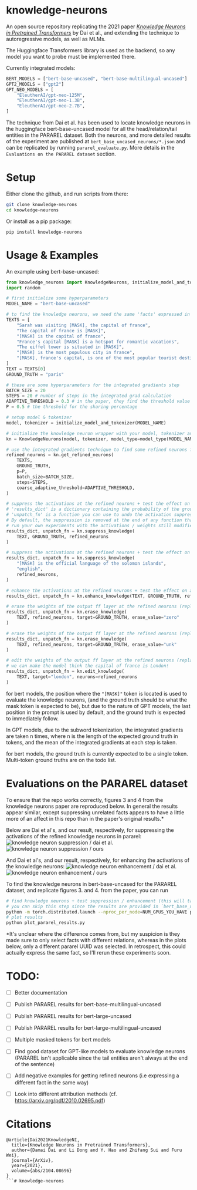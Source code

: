 # knowledge-neurons

An open source repository replicating the 2021 paper *[Knowledge Neurons in Pretrained Transformers](https://arxiv.org/abs/2104.08696)* by Dai et al., and extending the technique to autoregressive models, as well as MLMs.

The Huggingface Transformers library is used as the backend, so any model you want to probe must be implemented there. 

Currently integrated models:
```python
BERT_MODELS = ["bert-base-uncased", "bert-base-multilingual-uncased"]
GPT2_MODELS = ["gpt2"]
GPT_NEO_MODELS = [
    "EleutherAI/gpt-neo-125M",
    "EleutherAI/gpt-neo-1.3B",
    "EleutherAI/gpt-neo-2.7B",
]
```

The technique from Dai et al. has been used to locate knowledge neurons in the huggingface bert-base-uncased model for all the head/relation/tail entities in the PARAREL dataset. Both the neurons, and more detailed results of the experiment are published at `bert_base_uncased_neurons/*.json` and can be replicated by running `pararel_evaluate.py`. More details in the `Evaluations on the PARAREL dataset` section. 

# Setup

Either clone the github, and run scripts from there:

```bash
git clone knowledge-neurons
cd knowledge-neurons
```

Or install as a pip package:

```
pip install knowledge-neurons
```

# Usage & Examples

An example using bert-base-uncased:

```python
from knowledge_neurons import KnowledgeNeurons, initialize_model_and_tokenizer, model_type
import random

# first initialize some hyperparameters
MODEL_NAME = "bert-base-uncased"

# to find the knowledge neurons, we need the same 'facts' expressed in multiple different ways, and a ground truth
TEXTS = [
    "Sarah was visiting [MASK], the capital of france",
    "The capital of france is [MASK]",
    "[MASK] is the capital of france",
    "France's capital [MASK] is a hotspot for romantic vacations",
    "The eiffel tower is situated in [MASK]",
    "[MASK] is the most populous city in france",
    "[MASK], france's capital, is one of the most popular tourist destinations in the world",
]
TEXT = TEXTS[0]
GROUND_TRUTH = "paris"

# these are some hyperparameters for the integrated gradients step
BATCH_SIZE = 20
STEPS = 20 # number of steps in the integrated grad calculation
ADAPTIVE_THRESHOLD = 0.3 # in the paper, they find the threshold value `t` by multiplying the max attribution score by some float - this is that float.
P = 0.5 # the threshold for the sharing percentage

# setup model & tokenizer
model, tokenizer = initialize_model_and_tokenizer(MODEL_NAME)

# initialize the knowledge neuron wrapper with your model, tokenizer and a string expressing the type of your model ('gpt2' / 'gpt_neo' / 'bert')
kn = KnowledgeNeurons(model, tokenizer, model_type=model_type(MODEL_NAME))

# use the integrated gradients technique to find some refined neurons for your set of prompts
refined_neurons = kn.get_refined_neurons(
    TEXTS,
    GROUND_TRUTH,
    p=P,
    batch_size=BATCH_SIZE,
    steps=STEPS,
    coarse_adaptive_threshold=ADAPTIVE_THRESHOLD,
)

# suppress the activations at the refined neurons + test the effect on a relevant prompt
# 'results_dict' is a dictionary containing the probability of the ground truth being generated before + after modification, as well as other info
# 'unpatch_fn' is a function you can use to undo the activation suppression in the model. 
# By default, the suppression is removed at the end of any function that applies a patch, but you can set 'undo_modification=False', 
# run your own experiments with the activations / weights still modified, then run 'unpatch_fn' to undo the modifications
results_dict, unpatch_fn = kn.suppress_knowledge(
    TEXT, GROUND_TRUTH, refined_neurons
)

# suppress the activations at the refined neurons + test the effect on an unrelated prompt
results_dict, unpatch_fn = kn.suppress_knowledge(
    "[MASK] is the official language of the solomon islands",
    "english",
    refined_neurons,
)

# enhance the activations at the refined neurons + test the effect on a relevant prompt
results_dict, unpatch_fn = kn.enhance_knowledge(TEXT, GROUND_TRUTH, refined_neurons)

# erase the weights of the output ff layer at the refined neurons (replacing them with zeros) + test the effect
results_dict, unpatch_fn = kn.erase_knowledge(
    TEXT, refined_neurons, target=GROUND_TRUTH, erase_value="zero"
)

# erase the weights of the output ff layer at the refined neurons (replacing them with an unk token) + test the effect
results_dict, unpatch_fn = kn.erase_knowledge(
    TEXT, refined_neurons, target=GROUND_TRUTH, erase_value="unk"
)

# edit the weights of the output ff layer at the refined neurons (replacing them with the word embedding of 'target') + test the effect
# we can make the model think the capital of france is London!
results_dict, unpatch_fn = kn.edit_knowledge(
    TEXT, target="london", neurons=refined_neurons
)
```

for bert models, the position where the `"[MASK]"` token is located is used to evaluate the knowledge neurons, (and the ground truth should be what the mask token is expected to be), but due to the nature of GPT models, the last position in the prompt is used by default, and the ground truth is expected to immediately follow.

In GPT models, due to the subword tokenization, the integrated gradients are taken n times, where n is the length of the expected ground truth in tokens, and the mean of the integrated gradients at each step is taken.

for bert models, the ground truth is currently expected to be a single token. Multi-token ground truths are on the todo list.

# Evaluations on the PARAREL dataset
To ensure that the repo works correctly, figures 3 and 4 from the knowledge neurons paper are reproduced below. In general the results appear similar, except suppressing unrelated facts appears to have a little more of an affect in this repo than in the paper's original results.* 

Below are Dai et al's, and our result, respectively, for suppressing the activations of the refined knowledge neurons in pararel:
![knowledge neuron suppression / dai et al.](images/suppress_original.png)
![knowledge neuron suppression / ours](images/suppress.png)

And Dai et al's, and our result, respectively, for enhancing the activations of the knowledge neurons:
![knowledge neuron enhancement / dai et al.](images/enhance_original.png)
![knowledge neuron enhancement / ours](images/enhance.png)

To find the knowledge neurons in bert-base-uncased for the PARAREL dataset, and replicate figures 3. and 4. from the paper, you can run
```bash
# find knowledge neurons + test suppression / enhancement (this will take a day or so on a decent gpu) 
# you can skip this step since the results are provided in `bert_base_uncased_neurons`
python -m torch.distributed.launch --nproc_per_node=NUM_GPUS_YOU_HAVE pararel_evaluate.py
# plot results 
python plot_pararel_results.py
```

*It's unclear where the difference comes from, but my suspicion is they made sure to only select facts with different relations, whereas in the plots below, only a different pararel UUID was selected. In retrospect, this could actually express the same fact, so I'll rerun these experiments soon.

# TODO:
- [ ] Better documentation
- [ ] Publish PARAREL results for bert-base-multilingual-uncased
- [ ] Publish PARAREL results for bert-large-uncased
- [ ] Publish PARAREL results for bert-large-multilingual-uncased
- [ ] Multiple masked tokens for bert models
- [ ] Find good dataset for GPT-like models to evaluate knowledge neurons (PARAREL isn't applicable since the tail entities aren't always at the end of the sentence)
- [ ] Add negative examples for getting refined neurons (i.e expressing a different fact in the same way)
- [ ] Look into different attribution methods (cf. https://arxiv.org/pdf/2010.02695.pdf)


# Citations
```
@article{Dai2021KnowledgeNI,
  title={Knowledge Neurons in Pretrained Transformers},
  author={Damai Dai and Li Dong and Y. Hao and Zhifang Sui and Furu Wei},
  journal={ArXiv},
  year={2021},
  volume={abs/2104.08696}
}
```# knowledge-neurons
